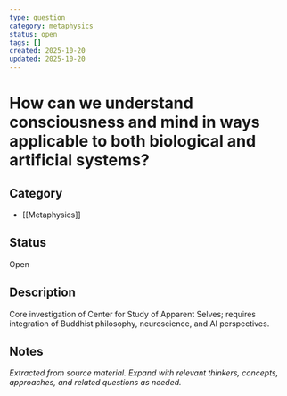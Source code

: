 ```yaml
---
type: question
category: metaphysics
status: open
tags: []
created: 2025-10-20
updated: 2025-10-20
---
```


# How can we understand consciousness and mind in ways applicable to both biological and artificial systems?

## Category

- [[Metaphysics]]

## Status

Open

## Description

Core investigation of Center for Study of Apparent Selves; requires integration of Buddhist philosophy, neuroscience, and AI perspectives.

## Notes

*Extracted from source material. Expand with relevant thinkers, concepts, approaches, and related questions as needed.*
